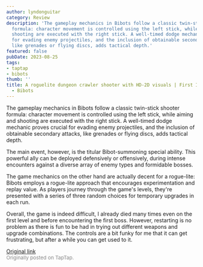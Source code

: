 ```yaml
---
author: lyndonguitar
category: Review
description: 'The gameplay mechanics in Bibots follow a classic twin-stick shooter
  formula: character movement is controlled using the left stick, while aiming and
  shooting are executed with the right stick. A well-timed dodge mechanic proves crucial
  for evading enemy projectiles, and the inclusion of obtainable secondary attacks,
  like grenades or flying discs, adds tactical depth.'
featured: false
pubDate: 2023-08-25
tags:
- taptap
- bibots
thumb: ''
title: A roguelite dungeon crawler shooter with HD-2D visuals | First Impressions
  - Bibots
---
```


The gameplay mechanics in Bibots follow a classic twin-stick shooter formula: character movement is controlled using the left stick, while aiming and shooting are executed with the right stick. A well-timed dodge mechanic proves crucial for evading enemy projectiles, and the inclusion of obtainable secondary attacks, like grenades or flying discs, adds tactical depth.

The main event, however, is the titular Bibot-summoning special ability. This powerful ally can be deployed defensively or offensively, during intense encounters against a diverse array of enemy types and formidable bosses.

The game mechanics on the other hand are actually decent for a rogue-lite: Bibots employs a rogue-lite approach that encourages experimentation and replay value. As players journey through the game's levels, they're presented with a series of three random choices for temporary upgrades in each run.

Overall, the game is indeed difficult, I already died many times even on the first level and before encountering the first boss. However, restarting is no problem as there is fun to be had in trying out different weapons and upgrade combinations. The controls are a bit funky for me that it can get frustrating, but after a while you can get used to it.

[Original link](https://www.taptap.io/post/6195060)<br><span style="font-size: 0.95em; color: #888;">Originally posted on TapTap.</span>